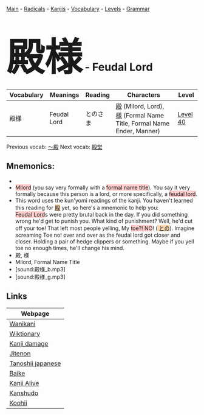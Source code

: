 <style> bigfont {font-size: 100px}</style>
[Main](../README.md) -
[Radicals](../radicals.md) -
[Kanjis](../kanjis.md) -
[Vocabulary](../vocabulary.md) -
[Levels](../levels.md) -
[Grammar](../grammar.md)
# <bigfont> 殿様</bigfont> - Feudal Lord 

| Vocabulary | Meanings | Reading | Characters | Level |
| --- | --- | --- | --- | --- |
| 殿様 | Feudal Lord | とのさま |  [殿](../kanjis/殿.md) (Milord, Lord), [様](../kanjis/様.md) (Formal Name Title, Formal Name Ender, Manner) | [Level 40](../levels/wk_level40.md) |

Previous vocab: [〜殿](〜殿.md) Next vocab: [殿堂](殿堂.md) 

## Mnemonics:

* 
* <span style="background-color:#ffcccb"> Milord</span> (you say very formally with a <span style="background-color:#ffcccb"> formal name title</span>). You say it very formally because this person is a lord, or more specifically, a <span style="background-color:#ffcccb"> feudal lord</span>.
* This word uses the kun'yomi readings of the kanji. You haven't learned this reading for <span style="background-color:#fed8b1"> [殿](https://jisho.org/search/殿)</span> yet, so here's a mnemonic to help you:<br /><span style="background-color:#ffcccb"> Feudal Lord</span>s were pretty brutal back in the day. If you did something wrong he'd get to punish you. What kind of punishment? Well, he'd cut off your toe! That left most people yelling, My <span style="background-color:#ffcccb"> toe?! NO</span>! (<span style="background-color:#fed8b1"> [との](https://jisho.org/search/との)</span>). Imagine screaming Toe no! over and over as the feudal lord got closer and closer. Holding a pair of hedge clippers or something. Maybe if you yell toe no enough times, he'll change his mind.
* 殿, 様
* Milord, Formal Name Title
* [sound:殿様_b.mp3]
* [sound:殿様_g.mp3]


## Links 

| Webpage |
| --- |
| [Wanikani          ](https://www.wanikani.com/kanji/殿様) |
| [Wiktionary        ](https://en.wiktionary.org/wiki/殿様) |
| [Kanji damage      ](http://www.kanjidamage.com/kanji/search?utf8=✓&q=殿様) |
| [Jitenon           ](https://jitenon.com/kanji/殿様) |
| [Tanoshii japanese ](https://www.tanoshiijapanese.com/dictionary/kanji.cfm?k=殿様) |
| [Baike             ](https://baike.baidu.com/item/殿様) |
| [Kanji Alive       ](https://app.kanjialive.com/殿様) |
| [Kanshudo          ](https://www.kanshudo.com/searchmn?q=殿様) |
| [Koohii            ](https://kanji.koohii.com/study/kanji/殿様) |
